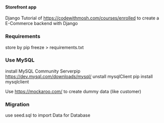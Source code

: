 #### Storefront app
Django Tutorial of https://codewithmosh.com/courses/enrolled
to create a E-Commerce backend with Django

### Requirements
store by
pip freeze > requirements.txt

### Use MySQL
install MySQL Community Serverpip
https://dev.mysql.com/downloads/mysql/
unstall mysqlClient
pip install mysqlclient

Use https://mockaroo.com/ to create dummy data (like customer)

### Migration
use seed.sql to import Data for Database
